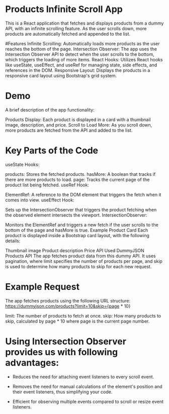 # Products Infinite Scroll App

This is a React application that fetches and displays products from a dummy API, with an infinite scrolling feature. As the user scrolls down, more products are automatically fetched and appended to the list.

#Features
Infinite Scrolling: Automatically loads more products as the user reaches the bottom of the page.
Intersection Observer: The app uses the Intersection Observer API to detect when the user scrolls to the bottom, which triggers the loading of more items.
React Hooks: Utilizes React hooks like useState, useEffect, and useRef for managing state, side effects, and references in the DOM.
Responsive Layout: Displays the products in a responsive card layout using Bootstrap's grid system.

# Demo
A brief description of the app functionality:

Products Display: Each product is displayed in a card with a thumbnail image, description, and price.
Scroll to Load More: As you scroll down, more products are fetched from the API and added to the list.

# Key Parts of the Code
useState Hooks:

products: Stores the fetched products.
hasMore: A boolean that tracks if there are more products to load.
page: Tracks the current page of the product list being fetched.
useRef Hook:

ElementRef: A reference to the DOM element that triggers the fetch when it comes into view.
useEffect Hook:

Sets up the IntersectionObserver that triggers the product fetching when the observed element intersects the viewport.
IntersectionObserver:

Monitors the ElementRef and triggers a new fetch if the user scrolls to the bottom of the page and hasMore is true.
Example Product Card
Each product is displayed inside a Bootstrap card layout, with the following details:

Thumbnail image
Product description
Price
API Used
DummyJSON Products API
The app fetches product data from this dummy API. It uses pagination, where limit specifies the number of products per page, and skip is used to determine how many products to skip for each new request.

# Example Request
The app fetches products using the following URL structure:
https://dummyjson.com/products?limit=10&skip={page * 10}

limit: The number of products to fetch at once.
skip: How many products to skip, calculated by page * 10 where page is the current page number.

# Using Intersection Observer provides us with following advantages:

- Reduces the need for attaching event listeners to every scroll event.

- Removes the need for manual calculations of the element's position and their event listeners, thus simplifying your code.

- Efficient for observing multiple events compared to scroll or resize event listeners.
